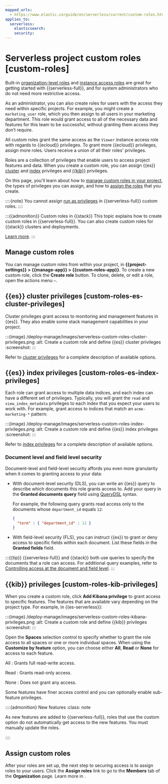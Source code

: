 ```yaml
---
mapped_urls:
  - https://www.elastic.co/guide/en/serverless/current/custom-roles.html
applies_to:
  serverless:
    elasticsearch:
    security:
---
```


# Serverless project custom roles [custom-roles]

Built-in [organization-level roles](/deploy-manage/users-roles/cloud-organization/user-roles.md#ec_organization_level_roles) and [instance access roles](/deploy-manage/users-roles/cloud-organization/user-roles.md#ec_instance_access_roles) are great for getting started with {{serverless-full}}, and for system administrators who do not need more restrictive access.

As an administrator, you can also create roles for users with the access they need within specific projects. For example, you might create a `marketing_user` role, which you then assign to all users in your marketing department. This role would grant access to all of the necessary data and features for this team to be successful, without granting them access they don’t require.

All custom roles grant the same access as the `Viewer` instance access role with regards to {{ecloud}} privileges. To grant more {{ecloud}} privileges, assign more roles. Users receive a union of all their roles' privileges.

Roles are a collection of privileges that enable users to access project features and data. When you create a custom role, you can assign {{es}} [cluster](#custom-roles-es-cluster-privileges) and [index](#custom-roles-es-index-privileges) privileges and [{{kib}}](#custom-roles-kib-privileges) privileges.

On this page, you'll learn about how to [manage custom roles in your project](#manage-custom-roles), the types of privileges you can assign, and how to [assign the roles](#assign-custom-roles) that you create.

::::{note}
You cannot assign [run as privileges](/deploy-manage/users-roles/cluster-or-deployment-auth/elasticsearch-privileges.md#_run_as_privilege) in {{serverless-full}} custom roles.
::::

:::{{admonition}} Custom roles in {{stack}}
This topic explains how to create custom roles in {{serverless-full}}. You can also create custom roles for {{stack}} clusters and deployments.

[Learn more](/deploy-manage/users-roles/cluster-or-deployment-auth/defining-roles.md).
:::

## Manage custom roles

You can manage custom roles from within your project, in **{{project-settings}} > {{manage-app}} > {{custom-roles-app}}**. To create a new custom role, click the **Create role** button. To clone, delete, or edit a role, open the actions menu `⋯`.

## {{es}} cluster privileges [custom-roles-es-cluster-privileges]

Cluster privileges grant access to monitoring and management features in {{es}}. They also enable some stack management capabilities in your project.

:::{image} /deploy-manage/images/serverless-custom-roles-cluster-privileges.png
:alt: Create a custom role and define {{es}} cluster privileges
:screenshot:
:::

Refer to [cluster privileges](/deploy-manage/users-roles/cluster-or-deployment-auth/elasticsearch-privileges.md#privileges-list-cluster) for a complete description of available options.


## {{es}} index privileges [custom-roles-es-index-privileges]

Each role can grant access to multiple data indices, and each index can have a different set of privileges. Typically, you will grant the `read` and `view_index_metadata` privileges to each index that you expect your users to work with. For example, grant access to indices that match an `acme-marketing-*` pattern:

:::{image} /deploy-manage/images/serverless-custom-roles-index-privileges.png
:alt: Create a custom role and define {{es}} index privileges
:screenshot:
:::

Refer to [index privileges](elasticsearch://reference/elasticsearch/security-privileges.md#privileges-list-indices) for a complete description of available options.

### Document level and field level security

Document-level and field-level security affords you even more granularity when it comes to granting access to your data:

* With document-level security (DLS), you can write an {{es}} query to describe which documents this role grants access to. Add your query in the **Granted documents query** field using [QueryDSL](/explore-analyze/query-filter/languages/querydsl.md) syntax.

  For example, the following query grants read access only to the documents whose `department_id` equals `12`:

  ```json
  {
    "term" : { "department_id" : 12 }
  }
  ```

* With field-level security (FLS), you can instruct {{es}} to grant or deny access to specific fields within each document. List these fields in the **Granted fields** field.

:::{{tip}}
{{serverless-full}} and {{stack}} both use queries to specify the documents that a role can access. For additional query examples, refer to [Controlling access at the document and field level](/deploy-manage/users-roles/cluster-or-deployment-auth/controlling-access-at-document-field-level.md#document-level-security).
:::


## {{kib}} privileges [custom-roles-kib-privileges]

When you create a custom role, click **Add Kibana privilege** to grant access to specific features. The features that are available vary depending on the project type. For example, in {{es-serverless}}:

:::{image} /deploy-manage/images/serverless-custom-roles-kibana-privileges.png
:alt: Create a custom role and define {{kib}} privileges
:screenshot:
:::

Open the **Spaces** selection control to specify whether to grant the role access to all spaces or one or more individual spaces. When using the **Customize by feature** option, you can choose either **All**, **Read** or **None** for access to each feature.

All
:   Grants full read-write access.

Read
:   Grants read-only access.

None
:   Does not grant any access.

Some features have finer access control and you can optionally enable sub-feature privileges.

::::{admonition} New features
:class: note

As new features are added to {{serverless-full}}, roles that use the custom option do not automatically get access to the new features. You must manually update the roles.

::::

## Assign custom roles

After your roles are set up, the next step to securing access is to assign roles to your users. Click the **Assign roles** link to go to the **Members** tab of the **Organization** page. Learn more in [](/deploy-manage/users-roles/cloud-organization/user-roles.md).
